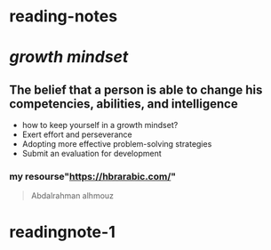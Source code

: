 # **reading-notes**
# *growth mindset*
## The belief that a person is able to change his competencies, abilities, and intelligence
*  how to keep yourself in a growth mindset?
* Exert effort and perseverance
* Adopting more effective problem-solving strategies 
* Submit an evaluation for development
### my resourse"https://hbrarabic.com/"
> Abdalrahman alhmouz
# readingnote-1
